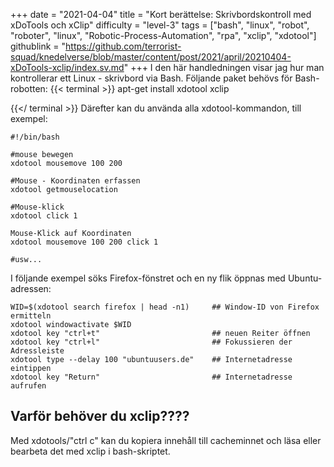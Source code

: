 +++
date = "2021-04-04"
title = "Kort berättelse: Skrivbordskontroll med xDoTools och xClip"
difficulty = "level-3"
tags = ["bash", "linux", "robot", "roboter", "linux", "Robotic-Process-Automation", "rpa", "xclip", "xdotool"]
githublink = "https://github.com/terrorist-squad/knedelverse/blob/master/content/post/2021/april/20210404-xDoTools-xclip/index.sv.md"
+++
I den här handledningen visar jag hur man kontrollerar ett Linux - skrivbord via Bash. Följande paket behövs för Bash-robotten:
{{< terminal >}}
apt-get install xdotool xclip

{{</ terminal >}}
Därefter kan du använda alla xdotool-kommandon, till exempel:
```
#!/bin/bash

#mouse bewegen
xdotool mousemove 100 200 

#Mouse - Koordinaten erfassen
xdotool getmouselocation 

#Mouse-klick
xdotool click 1 

Mouse-Klick auf Koordinaten
xdotool mousemove 100 200 click 1 

#usw...

```
I följande exempel söks Firefox-fönstret och en ny flik öppnas med Ubuntu-adressen:
```
WID=$(xdotool search firefox | head -n1)     ## Window-ID von Firefox ermitteln
xdotool windowactivate $WID
xdotool key "ctrl+t"                         ## neuen Reiter öffnen
xdotool key "ctrl+l"                         ## Fokussieren der Adressleiste
xdotool type --delay 100 "ubuntuusers.de"    ## Internetadresse eintippen
xdotool key "Return"                         ## Internetadresse aufrufen 

```

## Varför behöver du xclip????
Med xdotools/"ctrl c" kan du kopiera innehåll till cacheminnet och läsa eller bearbeta det med xclip i bash-skriptet.
